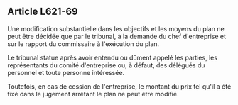 Article L621-69
----
Une modification substantielle dans les objectifs et les moyens du plan ne peut
être décidée que par le tribunal, à la demande du chef d'entreprise et sur le
rapport du commissaire à l'exécution du plan.

Le tribunal statue après avoir entendu ou dûment appelé les parties, les
représentants du comité d'entreprise ou, à défaut, des délégués du personnel et
toute personne intéressée.

Toutefois, en cas de cession de l'entreprise, le montant du prix tel qu'il a été
fixé dans le jugement arrêtant le plan ne peut être modifié.

